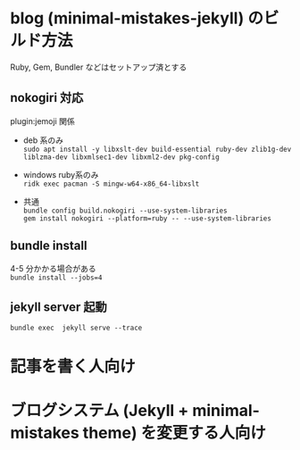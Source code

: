 # blog (minimal-mistakes-jekyll) のビルド方法 

Ruby, Gem, Bundler などはセットアップ済とする

## nokogiri 対応
plugin:jemoji 関係
- deb 系のみ  
```sudo apt install -y libxslt-dev build-essential ruby-dev zlib1g-dev liblzma-dev libxmlsec1-dev libxml2-dev pkg-config```

- windows ruby系のみ  
```ridk exec pacman -S mingw-w64-x86_64-libxslt```

- 共通  
```bundle config build.nokogiri --use-system-libraries```  
```gem install nokogiri --platform=ruby -- --use-system-libraries```

## bundle install 
4-5 分かかる場合がある  
```bundle install --jobs=4```

## jekyll server 起動
```bundle exec  jekyll serve --trace```


# 記事を書く人向け



# ブログシステム (Jekyll + minimal-mistakes theme) を変更する人向け



